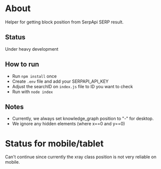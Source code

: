 # About
Helper for getting block position from SerpApi SERP result.

## Status
Under heavy development

## How to run
- Run `npm install` once
- Create `.env` file and add your SERPAPI_API_KEY
- Adjust the searchID on `index.js` file to ID you want to check
- Run with `node index`

## Notes
- Currently, we always set knowledge_graph position to "-" for desktop.
- We ignore any hidden elements (where x==0 and y==0) 

# Status for mobile/tablet
Can't continue since currently the xray class position is not very reliable on mobile.